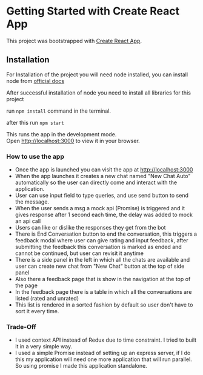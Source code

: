 # Getting Started with Create React App

This project was bootstrapped with [Create React App](https://github.com/facebook/create-react-app).

## Installation

For Installation of the project you will need node installed, you can install node from [official docs](https://nodejs.org/en)

After successful installation of node you need to install all libraries for this project

run `npm install` command in the terminal.

after this run `npm start`

This runs the app in the development mode.\
Open [http://localhost:3000](http://localhost:3000) to view it in your browser.

### How to use the app

- Once the app is launched you can visit the app at [http://localhost:3000](http://localhost:3000)
- When the app launches it creates a new chat named "New Chat Auto" automatically so the user can directly come and interact with the application.
- User can use input field to type queries, and use send button to send the message.
- When the user sends a msg a mock api (Promise) is triggered and it gives response after 1 second each time, the delay was added to mock an api call
- Users can like or dislike the responses they get from the bot
- There is End Conversation button to end the conversation, this triggers a feedback modal where user can give rating and input feedback, after submitting the feedback this conversation is marked as ended and cannot be continued, but user can revisit it anytime
- There is a side panel in the left in which all the chats are available and user can create new chat from "New Chat" button at the top of side panel
- Also there a feedback page that is show in the navigation at the top of the page
- In the feedback page there is a table in which all the conversations are listed (rated and unrated)
- This list is rendered in a sorted fashion by default so user don't have to sort it every time.

### Trade-Off

- I used context API instead of Redux due to time constraint. I tried to built it in a very simple way.
- I used a simple Promise instead of setting up an express server, if I do this my application will need one more application that will run parallel. So using promise I made this application standalone.
